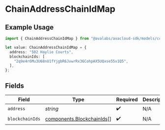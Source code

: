 # ChainAddressChainIdMap

## Example Usage

```typescript
import { ChainAddressChainIdMap } from "@avalabs/avacloud-sdk/models/components";

let value: ChainAddressChainIdMap = {
  address: "502 Haylie Courts",
  blockchainIds: [
    "2q9e4r6Mu3U68nU1fYjgbR6JvwrRx36CohpAX5UQxse55x1Q5",
  ],
};
```

## Fields

| Field                                                                  | Type                                                                   | Required                                                               | Description                                                            |
| ---------------------------------------------------------------------- | ---------------------------------------------------------------------- | ---------------------------------------------------------------------- | ---------------------------------------------------------------------- |
| `address`                                                              | *string*                                                               | :heavy_check_mark:                                                     | N/A                                                                    |
| `blockchainIds`                                                        | [components.BlockchainIds](../../models/components/blockchainids.md)[] | :heavy_check_mark:                                                     | N/A                                                                    |